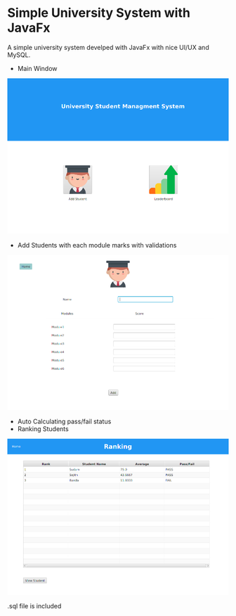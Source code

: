 # Simple University System with JavaFx

A simple university system develped with JavaFx with nice UI/UX and MySQL.

- Main Window

![alt text](https://github.com/sajithdherath/University-System-javaFX/blob/master/Screenshot%20from%202019-02-22%2010-26-05.png)

- Add Students with each module marks with validations

![alt text](https://github.com/sajithdherath/University-System-javaFX/blob/master/Screenshot%20from%202019-02-22%2010-26-20.png)

- Auto Calculating pass/fail status
- Ranking Students 

![alt text](https://github.com/sajithdherath/University-System-javaFX/blob/master/Screenshot%20from%202019-02-22%2010-30-40.png)

  
 .sql file is included
